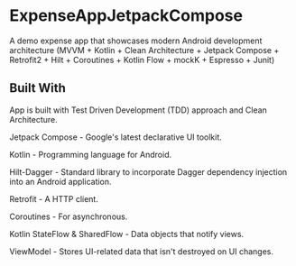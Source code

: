 # ExpenseAppJetpackCompose
A demo expense app that showcases modern Android development architecture (MVVM + Kotlin + Clean Architecture + Jetpack Compose + Retrofit2 + Hilt + Coroutines + Kotlin Flow + mockK + Espresso + Junit)

## Built With
App is built with Test Driven Development (TDD) approach and Clean Architecture.

Jetpack Compose - Google's latest declarative UI toolkit.

Kotlin - Programming language for Android.

Hilt-Dagger - Standard library to incorporate Dagger dependency injection into an Android application.

Retrofit - A HTTP client.

Coroutines - For asynchronous.

Kotlin StateFlow & SharedFlow - Data objects that notify views.

ViewModel - Stores UI-related data that isn't destroyed on UI changes.
